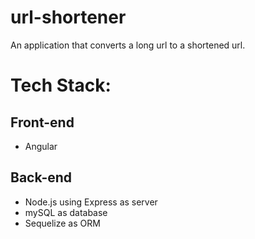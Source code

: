 # url-shortener
An application that converts a long url to a shortened url.

# Tech Stack:

## Front-end
- Angular

## Back-end
- Node.js using Express as server
- mySQL as database
- Sequelize as ORM